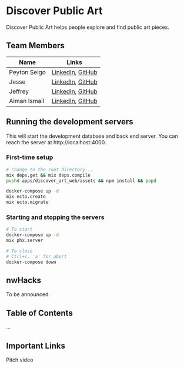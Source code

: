 # Discover Public Art

Discover Public Art helps people explore and find public art pieces.

## Team Members

|Name|Links|
|-|-|
| Peyton Seigo | [LinkedIn](url), [GitHub](url)
| Jesse | [LinkedIn](url), [GitHub](url)
| Jeffrey | [LinkedIn](url), [GitHub](url)
| Aiman Ismail | [LinkedIn](url), [GitHub](url)

## Running the development servers

This will start the development database and back end server. You can reach the server at http://localhost:4000.

### First-time setup

```bash
# Change to the root directory...
mix deps.get && mix deps.compile
pushd apps/discover_art_web/assets && npm install && popd

docker-compose up -d
mix ecto.create
mix ecto.migrate
```

### Starting and stopping the servers

```bash
# To start
docker-compose up -d
mix phx.server

# To close
# Ctrl+c, 'a' for abort
docker-compose down
```

## nwHacks

To be announced.

## Table of Contents

...

## Important Links

Pitch video
